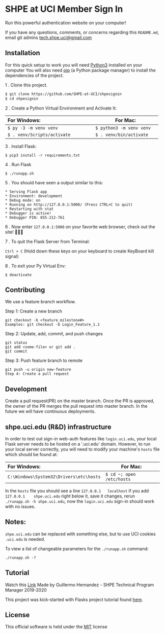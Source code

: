 # SHPE at UCI Member Sign In

Run this powerful authentication website on your computer!  

If you have any questions, comments, or concerns regarding this `README.md`, email git admins
 [tech.shpe.uci@gmail.com](mailto:tech.shpe.uci@gmail.com?Subject=Github%20README%20Help&Body=Greetings%20Tech%20PM,)

## Installation

For this quick setup to work you will need [Python3](https://www.python.org/downloads/) installed on your computer
You will also need [pip](https://pip.pypa.io/en/stable/) (a Python package manager) to install the dependencies of the project.

1 . Clone this project.

```bash
$ git clone https://github.com/SHPE-at-UCI/shpesignin
$ cd shpesignin
```

2 . Create a Python Virtual Environment and Activate It:

|For Windows:                            | For Mac:                      |
|:---------------------------------------|-------------------------------|
|```$ py -3 -m venv venv             ``` | ```$ python3 -m venv venv  ```|
|```$ . venv/Scripts/activate        ``` | ```$ . venv/bin/activate  ``` |

3 . Install Flask:

```$ pip3 install -r requirements.txt``` 

4 . Run Flask 
```
$ ./runapp.sh
```

5 . You should have seen a output similar to this:

```
* Serving Flask app
* Environment: development
* Debug mode: on
* Running on http://127.0.0.1:5000/ (Press CTRL+C to quit)
* Restarting with stat
* Debugger is active!
* Debugger PIN: 855-212-761
```
6 . Now enter ```127.0.0.1:5000``` on your favorite web browser, check out the site! 🤩🤓🌐

7 . To quit the Flask Server from Terminal:

```Ctrl + C```  (Hold down these keys on your keyboard to create KeyBoard kill signal) 

8 . To exit your Py Virtual Env:

```$ deactivate ```

## Contributing

We use a feature branch workflow.

Step 1: Create a new branch

```
git checkout -b <feature_milestone#>
Examples: git checkout -b Login_Feature_1.1
```

Step 2: Update, add, commit, and push changes

```
git status
git add <some-file> or git add .
git commit
```

Step 3: Push feature branch to remote

```
git push -u origin new-feature
Step 4: Create a pull request
```

## Development

Create a pull request(PR) on the master branch.
Once the PR is approved, the owner of the PR merges the pull request into master branch.
In the future we will have continuous deployments.

## shpe.uci.edu (R&D) infrastructure

In order to test out sign-in web-auth features like `login.uci.edu`, your local Flask server needs to be hosted on a
'.uci.edu' domain. However, to run your local server correctly, you will need to modify your machine's `hosts` file
which should be found at: 

|For Windows:                                | For Mac:                      |
|:-------------------------------------------|-------------------------------|
|```C:\Windows\System32\Drivers\etc\hosts``` | ```$ cd ~; open /etc/hosts ```|

    
In the `hosts` file you should see a line `127.0.0.1   localhost` if you add `127.0.0.1    shpe.uci.edu` right below it,
save it changes, rerun `./runapp.sh -h shpe.uci.edu`, now the `login.uci.edu` sign-in should work with no issues. 

## Notes: 
`shpe.uci.edu` can be replaced with something else, but to use UCI cookies `.uci.edu` is needed.

To view a list of changeable parameters for the `./runapp.sh` command:
```
./runapp.sh -?
```

## Tutorial
Watch this [Link](https://www.youtube.com/watch?v=T0Ml5WnQbJY&feature=youtu.be)
Made by Guillermo Hernandez - SHPE Technical Program Manager 2019-2020

This project was kick-started with Flasks project tutorial found [here](http://flask.palletsprojects.com/en/1.1.x/tutorial/).


## License
This official software is held under the [MIT](https://choosealicense.com/licenses/mit/) license
